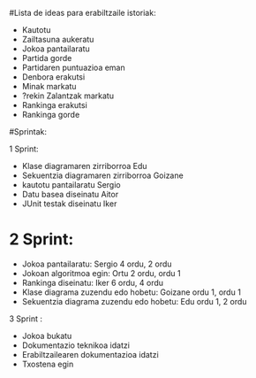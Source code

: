 #Lista de ideas para erabiltzaile istoriak:

- Kautotu
- Zailtasuna aukeratu
- Jokoa pantailaratu
- Partida gorde
- Partidaren puntuazioa eman 
- Denbora erakutsi
- Minak markatu
- ?rekin Zalantzak markatu
- Rankinga erakutsi
- Rankinga gorde

#Sprintak:

1 Sprint:

- Klase diagramaren zirriborroa Edu
- Sekuentzia diagramaren zirriborroa Goizane
- kautotu pantailaratu Sergio
- Datu basea diseinatu Aitor
- JUnit testak diseinatu Iker

# 2 Sprint:

- Jokoa pantailaratu: Sergio 4 ordu, 2 ordu
- Jokoan algoritmoa egin: Ortu 2 ordu, ordu 1
- Rankinga diseinatu: Iker 6 ordu, 4 ordu
- Klase diagrama zuzendu edo hobetu: Goizane ordu 1, ordu 1
- Sekuentzia diagrama zuzendu edo hobetu: Edu ordu 1, 2 ordu

3 Sprint :

- Jokoa bukatu
- Dokumentazio teknikoa idatzi
- Erabiltzailearen dokumentazioa idatzi
- Txostena egin

